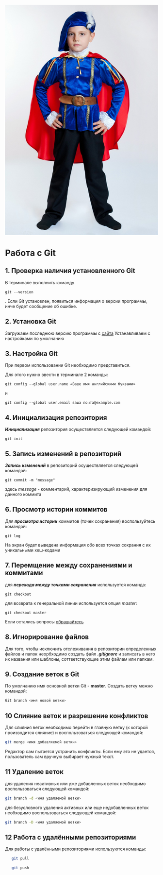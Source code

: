 ![Logo](19052202.jpg)
# Работа c Git
## 1. Проверка наличия установленного Git
В терминале выполнить команду 
```
git --version
```
. Если Git установлен, появиться информация о версии программы, инче будет сообщение об ошибке.

## 2. Установка Git
Загружаем последнюю версию программы с [сайта](  https://git-scm.com/downloads)
Устанавливаем с настройками по умолчанию

## 3. Настройка Git
При первом использовании Git необходимо представиться.

Для этого нужно ввести в терминале 2 команды:
```
git config --global user.name «Ваше имя английскими буквами»
```
и
```
git config --global user.email ваша почта@example.com
```
## 4. Инициализация репозитория
***Инициализация*** репозитория осуществляется следующей командой:
```
git init
```
## 5. Запись изменений в репозиторий
***Запись изменений*** в репозиторий осуществляется следующей командой:
```
git commit -m "message"
```
здесь *message* - комментарий, характеризирующий изменения для данного коммита
## 6. Просмотр истории коммитов
Для ***просмотра истории*** коммитов (точек сохранения) воспользуйтесь командой: 
```
git log
```
На экран будет выведена информация обо всех точках сохрания с их уникальными хеш-кодами
## 7. Перемщение между сохранениями и коммитами
для ***перехода между точками сохранения*** используется команда:
```
git checkout
```
для возврата к генеральной линии используется опция *master*:
```
git checkout master
```
Если остались вопросы [обращайтесь](saidakmal@yandex.ru)

## 8. Игнорирование файлов
Для того, чтобы исключить отслеживания в репозитории определенных файлов и папок неорбходимо создать файл ***.gitignore*** и записать в него их названия или шаблоны, соттветствующие этим файлам или папкам.

## 9. Создание веток в Git
По умолчанию имя основной ветки Git - **master**. 
Создать ветку можно командой:
```bash
Git branch <имя новой ветки>
```

## 10 Слияние веток и разрешение конфликтов
Для слияния веток необходимо перейти в главную ветку (к которой производится слияние) и воспользоваться следующей командой:
```bash
git merge <имя добавляемой ветки>
```
Редактор сам пытается устранить конфликты. Если ему это не удается, пользователь сам вручную выбирает нужный текст.

## 11 Удаление веток
для удаления неактивных или уже добавленных веток  необходимо воспользоваться следующей командой:
```bash
git branch -d <имя удаляемой ветки>
```
для безусловного удаления активных или еще недобавленных веток  необходимо воспользоваться следующей командой:
```bash
git branch -D <имя удаляемой ветки>
```

## 12 Работа с удалёнными репозиториями

Для работы с удалёнными репозиториями используются команды: 
```bash
   git pull
```
```bash
   git push
```



